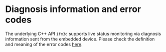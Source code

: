 # Diagnosis information and error codes

The underlying C++ API `ifm3d` supports live status monitoring via diagnosis information sent from the embedded device.
Please check the definition and meaning of the error codes [here](https://ifm3d.com/latest/SoftwareInterfaces/ifmDiagnostic/diagnostic_sources.html).